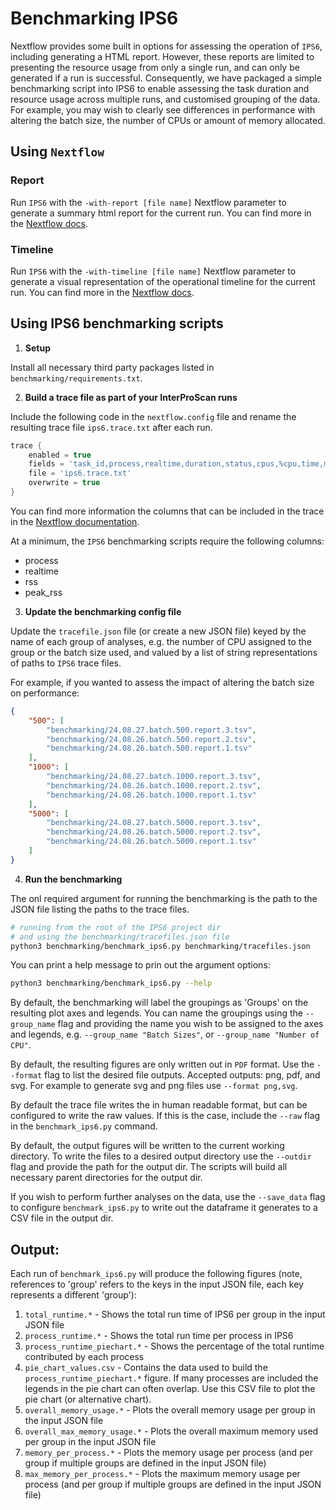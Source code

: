 # Benchmarking IPS6

Nextflow provides some built in options for assessing the operation of `IPS6`, including generating a HTML report. However, these reports are limited to presenting the resource usage from only a single run, and can only be generated if a run is successful. Consequently, we have packaged a simple benchmarking script into IPS6 to enable assessing the task duration and resource usage across multiple runs, and customised grouping of the data. For example, you may wish to clearly see differences in performance with altering the batch size, the number of CPUs or amount of memory allocated. 

## Using `Nextflow`

### Report

Run `IPS6` with the `-with-report [file name]` Nextflow parameter to generate a summary html report for the current run. You can find more in the [Nextflow docs](https://www.nextflow.io/docs/latest/tracing.html#execution-report).

### Timeline

Run `IPS6` with the `-with-timeline [file name]` Nextflow parameter to generate a visual representation of the operational timeline for the current run. You can find more in the [Nextflow docs](https://www.nextflow.io/docs/latest/tracing.html#timeline-report).

## Using IPS6 benchmarking scripts

1. **Setup**

Install all necessary third party packages listed in `benchmarking/requirements.txt`.

2. **Build a trace file as part of your InterProScan runs**

Include the following code in the `nextflow.config` file and rename the resulting trace file
`ips6.trace.txt` after each run.

```groovy
trace {
    enabled = true
    fields = 'task_id,process,realtime,duration,status,cpus,%cpu,time,memory,%mem,rss,peak_rss,submit,start,complete,queue'
    file = 'ips6.trace.txt'
    overwrite = true   
}
```

You can find more information the columns that can be included in the trace in the [Nextflow documentation](https://www.nextflow.io/docs/latest/tracing.html#trace-report). 

At a minimum, the `IPS6` benchmarking scripts require the following columns:
* process
* realtime
* rss
* peak_rss

3. **Update the benchmarking config file**

Update the `tracefile.json` file (or create a new JSON file) keyed by the name of each group of analyses,
e.g. the number of CPU assigned to the group or the batch size used, and valued by a list of string 
representations of paths to `IPS6` trace files.

For example, if you wanted to assess the impact of altering the batch size on performance:

```json
{
    "500": [
        "benchmarking/24.08.27.batch.500.report.3.tsv",
        "benchmarking/24.08.26.batch.500.report.2.tsv",
        "benchmarking/24.08.26.batch.500.report.1.tsv"
    ],
    "1000": [
        "benchmarking/24.08.27.batch.1000.report.3.tsv",
        "benchmarking/24.08.26.batch.1000.report.2.tsv",
        "benchmarking/24.08.26.batch.1000.report.1.tsv"
    ],
    "5000": [
        "benchmarking/24.08.27.batch.5000.report.3.tsv",
        "benchmarking/24.08.26.batch.5000.report.2.tsv",
        "benchmarking/24.08.26.batch.5000.report.1.tsv"
    ]
}
```

4. **Run the benchmarking**

The onl required argument for running the benchmarking is the path to the JSON file listing the 
paths to the trace files.

```bash
# running from the root of the IPS6 project dir
# and using the benchmarking/tracefiles.json file
python3 benchmarking/benchmark_ips6.py benchmarking/tracefiles.json
```

You can print a help message to prin out the argument options:
```bash
python3 benchmarking/benchmark_ips6.py --help
```

By default, the benchmarking will label the groupings as 'Groups' on the resulting plot axes and 
legends. You can name the groupings using the `--group_name` flag and providing the name you 
wish to be assigned to the axes and legends, e.g. `--group_name "Batch Sizes"`, or `--group_name "Number of CPU"`.

By default, the resulting figures are only written out in `PDF` format. Use the `--format` flag to 
list the desired file outputs. Accepted outputs: png, pdf, and svg. For example to generate svg and 
png files use `--format png,svg`.

By default the trace file writes the in human readable format, but can be configured to write the raw
values. If this is the case, include the `--raw` flag in the `benchmark_ips6.py` command.

By default, the output figures will be written to the current working directory. To write the files 
to a desired output directory use the `--outdir` flag and provide the path for the output dir. The 
scripts will build all necessary parent directories for the output dir.

If you wish to perform further analyses on the data, use the `--save_data` flag to configure 
`benchmark_ips6.py` to write out the dataframe it generates to a CSV file in the output dir.

## Output:

Each run of `benchmark_ips6.py` will produce the following figures (note, references to 'group' refers to the keys in the input JSON file, each key represents a different 'group'):

1. `total_runtime.*` - Shows the total run time of IPS6 per group in the input JSON file
2. `process_runtime.*` - Shows the total run time per process in IPS6
3. `process_runtime_piechart.*` - Shows the percentage of the total runtime contributed by each process
4. `pie_chart_values.csv` - Contains the data used to build the `process_runtime_piechart.*` figure. If many processes are included the legends in the pie chart can often overlap. Use this CSV file to plot the pie chart (or alternative chart).
5. `overall_memory_usage.*` - Plots the overall memory usage per group in the input JSON file
6. `overall_max_memory_usage.*` - Plots the overall maximum memory used per group in the input JSON file
7. `memory_per_process.*` - Plots the memory usage per process (and per group if multiple groups are defined in the input JSON file)
8. `max_memory_per_process.*` - Plots the maximum memory usage per process (and per group if multiple groups are defined in the input JSON file)
